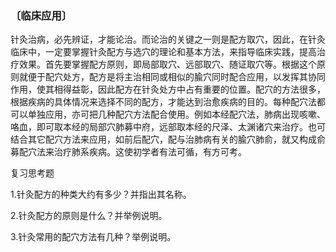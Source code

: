 ### 〔临床应用〕

针灸治病，必先辨证，才能论治。而论治的关键之一则是配方取穴，因此，在针灸临床中，一定要掌握针灸配方与选穴的理论和基本方法，来指导临床实践，提高治疗效果。首先要掌握配方原则，即局部取穴、远部取穴、随证取穴等。根据这个原则就便于配穴处方，配方是将主治相同或相似的腧穴同时配合应用，以发挥其协同作用，使其相得益彰，因此配方在针灸处方中占有重要的位置。配穴的方法很多，根据疾病的具体情况来选择不同的配方，才能达到治愈疾病的目的。每种配穴法都可以单独应用，亦可把几种配穴方法配合使用。例如本经配穴法，肺病出现咳嗽、咯血，即可取本经的局部穴肺募中府，远部取本经的尺泽、太渊诸穴来治疗。也可结合其它配穴方法来应用，如前后配穴，配与治肺病有关的腧穴肺俞，就又构成俞募配穴法来治疗肺系疾病。这使初学者有法可循，有方可考。

复习思考题

1.针灸配方的种类大约有多少？并指出其名称。

2.针灸配方的原则是什么？并举例说明。

3.针灸常用的配穴方法有几种？举例说明。
